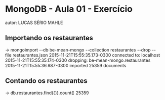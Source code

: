 # MongoDB - Aula 01 - Exercício
autor: LUCAS SÉRIO MAHLE


## Importando os restaurantes

-> mongoimport --db be-mean-mongo --collection restaurantes --drop --file restaurantes.json
2015-11-21T15:55:35.173-0300	connected to: localhost
2015-11-21T15:55:35.174-0300	dropping: be-mean-mongo.restaurantes
2015-11-21T15:55:36.687-0300	imported 25359 documents


## Contando os restaurantes

-> db.restaurantes.find({}).count()
25359
